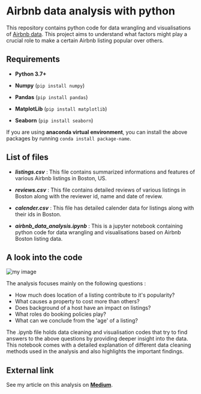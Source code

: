 # Airbnb data analysis with python

This repository contains python code for data wrangling and visualisations of [Airbnb data](http://insideairbnb.com/get-the-data.html). This project aims to understand what factors might play a crucial role to make a certain Airbnb listing popular over others.

## Requirements
- **Python 3.7+**

- **Numpy** (`pip install numpy`)

- **Pandas** (`pip install pandas`)

- **MatplotLib** (`pip install matplotlib`)

- **Seaborn** (`pip install seaborn`)

If  you are using **anaconda virtual environment**, you can install the above packages by running `conda install package-name`.

## List of files

- _**listings.csv**_ : This file contains summarized informations and features of various Airbnb listings in Boston, US.

- _**reviews.csv**_ : This file contains detailed reviews of various listings in Boston along with the reviewer id, name and date of review.

- _**calender.csv**_ : This file has detailed calender data for listings along with their ids in Boston.

- _**airbnb_data_analysis.ipynb**_ : This is a jupyter notebook containing python code for data wrangling and visualisations based on Airbnb Boston listing data.

## A look into the code

![my image](screenshot.png)

The analysis focuses mainly on the following questions :

- How much does location of a listing contribute to it's popularity?
- What causes a property to cost more than others?
- Does background of a host have an impact on listings?
- What roles do booking policies play?
- What can we conclude from the 'age' of a listing?


The .ipynb file holds data cleaning and visualisation codes that try to find answers to the above questions by providing deeper insight into the data. This notebook comes with a detailed explanation of different data cleaning methods used in the analysis and also highlights the important findings.

## External link

See my article on this analysis on [**Medium**](https://medium.com/@nabanita.rimpi/looking-for-a-place-to-stay-at-your-next-destination-ask-the-data-3a97bc6fbaff).
